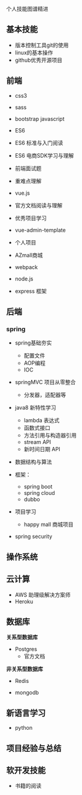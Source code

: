 个人技能图谱精进

## 基本技能
* 版本控制工具git的使用
* linux的基本操作
* github优秀开源项目

## 前端
* css3
 * sass
 * bootstrap
javascript
* ES6
 * ES6 标准与入门阅读
 * ES6 电商SDK学习与理解

* 前端面试题
* 重难点理解

* vue.js
 * 官方文档阅读与理解
 * 优秀项目学习
  * vue-admin-template
 * 个人项目
  * AZmall商城
* webpack
* node.js
 * express 框架


## 后端
### spring
* spring基础夯实
  * 配置文件
  * AOP编程
  * IOC
* springMVC 项目从零整合
  * 分发器，适配器等

  
* java8 新特性学习
  * lambda 表达式
  * 函数式接口
  * 方法引用与构造器引用
  * stream API
  * 新时间日期 API

* 数据结构与算法
* 框架：
  * spring boot
  * spring cloud
  * dubbo


* 项目学习
  * happy mall 商城项目

* spring security

## 操作系统


## 云计算
* AWS 助理级解决方案师
* Heroku 

## 数据库
**关系型数据库**
* Postgres
  * 官方文档

**非关系型数据库**
* Redis

* mongodb
## 新语言学习
* python

## 项目经验与总结

## 软开发技能
* 书籍的阅读

